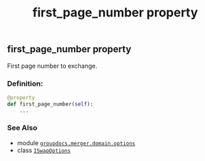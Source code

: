 ﻿---
title: first_page_number property
second_title: GroupDocs.Merger for Python via .NET API References
description: 
type: docs
url: /python-net/groupdocs.merger.domain.options/iswapoptions/first_page_number/
is_root: false
weight: 30
---

## first_page_number property


First page number to exchange.
### Definition:
```python
@property
def first_page_number(self):
    ...
```

### See Also
* module [`groupdocs.merger.domain.options`](../../)
* class [`ISwapOptions`](/merger/python-net/groupdocs.merger.domain.options/iswapoptions)
